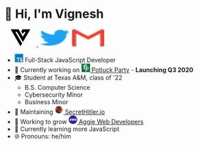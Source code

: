 <div>
<h1> 👋 Hi, I'm Vignesh </h1>

<a href="https://vigneshjoglekar.com"><svg width="75" height="40" viewBox="0 0 40 35" fill="none" xmlns="http://www.w3.org/2000/svg">
<path d="M26.8018 5.28339L24.6504 8.72562L22.0098 4.39499L24.5301 0.5H39.1326L24.9011 25.0706L13.3348 5.29595L13.19 5.04839H12.9032H9.54839H8.67684L9.11675 5.80076L22.7615 29.1371L19.7833 33.3916L0.864404 0.5H15.8367L24.3385 15.6001L24.7681 16.3632L25.2069 15.6054L30.8843 5.79891L31.3188 5.04839H30.4516H27.2258H26.9487L26.8018 5.28339Z" fill="black" stroke="black"/>
</svg>
</a>
<a href="https://twitter.com/Vigasaurus"><img src="https://github.com/Vigasaurus/Vigasaurus/raw/master/images/Twitter.svg" width="75" height="40"></a>
<a href="mailto:hey@vigneshjoglekar.com"><img src="https://github.com/Vigasaurus/Vigasaurus/raw/master/images/Gmail.svg" width="75" height="40"></a>

<!-- <a href="">
	<img src="https://github.com/Vigasaurus/Vigasaurus/raw/master/images/LinkedIn.svg" width="25" height="25">
</a> -->

- <img src="https://github.com/Vigasaurus/Vigasaurus/raw/master/images/Typescript.svg" height="20" width="20"> Full-Stack JavaScript Developer
- 💼 Currently working on <a href="https://potluckparty.com/"><img src="https://github.com/Vigasaurus/Vigasaurus/raw/master/images/PLP-logo.png" height="20" width="20"> Potluck Party</a> - **Launching Q3 2020**
- 🎓 Student at Texas A&M, class of '22
	- B.S. Computer Science
	- Cybersecurity Minor
	- Business Minor
- 🌟 Maintaining <a href="https://github.com/cozuya/secret-hitler/"><img src="https://github.com/Vigasaurus/Vigasaurus/raw/master/images/SH-logo.png" height="20" width="20"> SecretHitler.io</a>
- 💯 Working to grow <a href="https://www.aggiedevelopers.com/"><img src="https://github.com/Vigasaurus/Vigasaurus/raw/master/images/AWD-logo.png" height="20" width="20"> Aggie Web Developers</a>
- 🌱 Currently learning more JavaScript
- 🌐 Pronouns: he/him

